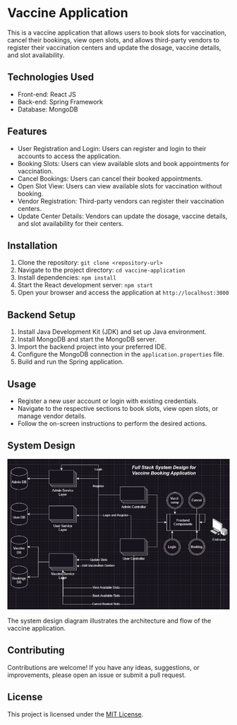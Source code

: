# Vaccine Application

This is a vaccine application that allows users to book slots for vaccination, cancel their bookings, view open slots, and allows third-party vendors to register their vaccination centers and update the dosage, vaccine details, and slot availability.

## Technologies Used

- Front-end: React JS
- Back-end: Spring Framework
- Database: MongoDB

## Features

- User Registration and Login: Users can register and login to their accounts to access the application.
- Booking Slots: Users can view available slots and book appointments for vaccination.
- Cancel Bookings: Users can cancel their booked appointments.
- Open Slot View: Users can view available slots for vaccination without booking.
- Vendor Registration: Third-party vendors can register their vaccination centers.
- Update Center Details: Vendors can update the dosage, vaccine details, and slot availability for their centers.

## Installation

1. Clone the repository: `git clone <repository-url>`
2. Navigate to the project directory: `cd vaccine-application`
3. Install dependencies: `npm install`
4. Start the React development server: `npm start`
5. Open your browser and access the application at `http://localhost:3000`

## Backend Setup

1. Install Java Development Kit (JDK) and set up Java environment.
2. Install MongoDB and start the MongoDB server.
3. Import the backend project into your preferred IDE.
4. Configure the MongoDB connection in the `application.properties` file.
5. Build and run the Spring application.

## Usage

- Register a new user account or login with existing credentials.
- Navigate to the respective sections to book slots, view open slots, or manage vendor details.
- Follow the on-screen instructions to perform the desired actions.

## System Design

![System Design](design/System%20Design.png)

The system design diagram illustrates the architecture and flow of the vaccine application.

## Contributing

Contributions are welcome! If you have any ideas, suggestions, or improvements, please open an issue or submit a pull request.

## License

This project is licensed under the [MIT License](LICENSE).

